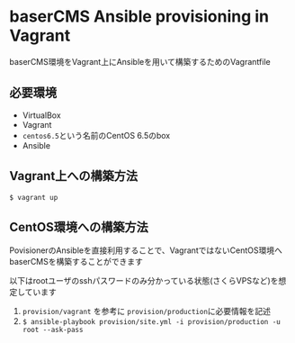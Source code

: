 # baserCMS Ansible provisioning in Vagrant

baserCMS環境をVagrant上にAnsibleを用いて構築するためのVagrantfile

## 必要環境

- VirtualBox
- Vagrant
 - ``centos6.5``という名前のCentOS 6.5のbox
- Ansible

## Vagrant上への構築方法

    $ vagrant up

## CentOS環境への構築方法

PovisionerのAnsibleを直接利用することで、VagrantではないCentOS環境へbaserCMSを構築することができます

以下はrootユーザのsshパスワードのみ分かっている状態(さくらVPSなど)を想定しています

1. ``provision/vagrant`` を参考に ``provision/production``に必要情報を記述
2. ``$ ansible-playbook provision/site.yml -i provision/production -u root --ask-pass``


